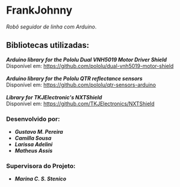 # FrankJohnny
*Robô seguidor de linha com Arduino*.

## Bibliotecas utilizadas:
***Arduino library for the Pololu Dual VNH5019 Motor Driver Shield*** </br>Disponível em: https://github.com/pololu/dual-vnh5019-motor-shield </br></br>
***Arduino library for the Pololu QTR reflectance sensors*** </br>Disponível em: https://github.com/pololu/qtr-sensors-arduino </br></br>
***Library for TKJElectronic's NXTShield*** </br>Disponível em: https://github.com/TKJElectronics/NXTShield </br>

### Desenvolvido por:
 - ***Gustavo M. Pereira*** </br>
 - ***Camilla Sousa*** </br>
 - ***Larissa Adelini*** </br>
 - ***Matheus Assis*** </br>
### Supervisora do Projeto:
 - ***Marina C. S. Stenico***

